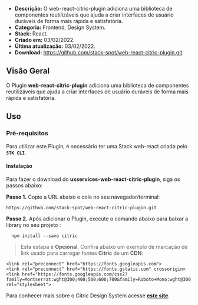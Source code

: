 - **Descrição:** O web-react-citric-plugin adiciona uma biblioteca de componentes reutilizáveis que ajuda a criar interfaces de usuário duráveis de forma mais rápida e satisfatória.
- **Categoria:** Frontend, Design System. 
- **Stack:** React.
- **Criado em:** 03/02/2022. 
- **Última atualização:** 03/02/2022.
- **Download:** https://github.com/stack-spot/web-react-citric-plugin.git


## **Visão Geral**

O Plugin **web-react-citric-plugin** adiciona uma biblioteca de componentes reutilizáveis que ajuda a criar interfaces de usuário duráveis de forma mais rápida e satisfatória.

## **Uso**

### **Pré-requisitos**
Para utilizar este Plugin, é necessário ter uma Stack web-react criada pelo **`STK CLI`**.

#### Instalação
Para fazer o download do **uxservices-web-react-citric-plugin**, siga os passos abaixo:

**Passo 1.** Copie a URL abaixo e cole no seu navegador/terminal:  

```
https://github.com/stack-spot/web-react-citric-plugin.git
```

**Passo 2.** Após adicionar o Plugin, execute o comando abaixo para baixar a library no seu projeto :

```
  npm install --save citric
```

> Esta estapa é **Opcional**. Confira abaixo um exemplo de marcação de link usado para carregar fontes **Citric** de um **CDN**:  

```
<link rel="preconnect" href="https://fonts.googleapis.com">
<link rel="preconnect" href="https://fonts.gstatic.com" crossorigin>
<link href="https://fonts.googleapis.com/css2?family=Montserrat:wght@300;400;500;600;700&family=Roboto+Mono:wght@300;400;500;600;700&family=Roboto:wght@300;400;500;700&display=swap" rel="stylesheet">
```
Para conhecer mais sobre o Citric Design System acesse [**este site**](https://citric.stackspot.com/).
